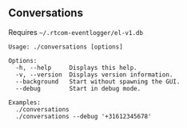 ## Conversations

Requires `~/.rtcom-eventlogger/el-v1.db`

```
Usage: ./conversations [options]

Options:
  -h, --help     Displays this help.
  -v, --version  Displays version information.
  --background   Start without spawning the GUI.
  --debug        Start in debug mode.

Examples:
  ./conversations
  ./conversations --debug '+31612345678' 
```